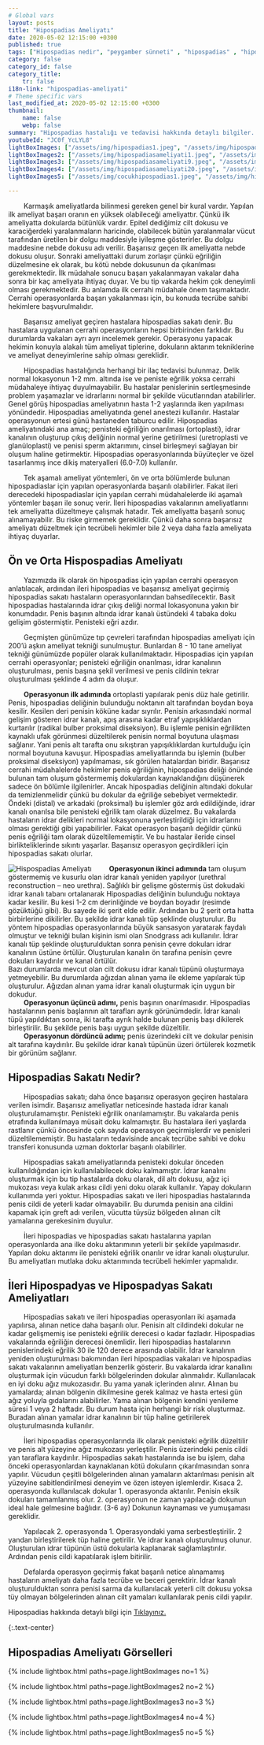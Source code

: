 ```yaml
---
# Global vars
layout: posts
title: "Hipospadias Ameliyatı"
date: 2020-05-02 12:15:00 +0300
published: true
tags: ["Hipospadias nedir", "peygamber sünneti" , "hipospadias" , "hipospadiasta eğrilik" , "hipospadias teşhis" , "hipospadias sünnet" , "hipospadias tip" , "hipospadias ameliyatı" , "hipospadias belirti" , "hipospadias tedavi" , "hipospadias çözüm" , "hipospadias sakatı" , "hipospadias sakatı ameliyatı" , "başarısız hipospadias ameliyatı" , "peygamber sünneti ameliyatı" , "peygamber sünneti tedavi" , "ileri hipospadias" ]
category: false
category_id: false
category_title:
    tr: false
i18n-link: "hipospadias-ameliyati"
# Theme specific vars
last_modified_at: 2020-05-02 12:15:00 +0300
thumbnail:
    name: false
    webp: false
summary: "Hipospadias hastalığı ve tedavisi hakkında detaylı bilgiler... , Hipospadias nedir? ,  Hipospadias sakatı hastalarının tedavisi? , Hipospadias eğriliğinin sebebi, Hipospadias olmadığı halde peniste eğrilik olur mu? , Hipospadis teşhisi nasıl konur? , Hipospadiaslı çocuklar sünnet olmalı mı?, Hipospadias ameliyatı nasıl yapılır?"
youtubeId: "JC0f_YcLYL8"
lightBoxImages: ["/assets/img/hipospadias1.jpeg", "/assets/img/hipospadias2.jpeg", "/assets/img/hipospadias3.jpeg", "/assets/img/hipospadias4.jpeg", "/assets/img/hipospadias5.jpeg", "/assets/img/hipospadias6.jpeg", "/assets/img/hipospadias7.jpeg"]
lightBoxImages2: ["/assets/img/hipospadiasameliyati1.jpeg", "/assets/img/hipospadiasameliyati2.jpeg", "/assets/img/hipospadiasameliyati3.jpeg", "/assets/img/hipospadiasameliyati4.jpeg", "/assets/img/hipospadiasameliyati5.jpeg", "/assets/img/hipospadiasameliyati6.jpeg", "/assets/img/hipospadiasameliyati7.jpeg", "/assets/img/hipospadiasameliyati8.jpeg"]
lightBoxImages3: ["/assets/img/hipospadiasameliyati9.jpeg", "/assets/img/hipospadiasameliyati10.jpeg", "/assets/img/hipospadiasameliyati11.jpeg", "/assets/img/hipospadiasameliyati12.jpeg", "/assets/img/hipospadiasameliyati13.jpeg", "/assets/img/hipospadiasameliyati14.jpeg", "/assets/img/hipospadiasameliyati15.jpeg", "/assets/img/hipospadiasameliyati16.jpeg", "/assets/img/hipospadiasameliyati17.jpeg", "/assets/img/hipospadiasameliyati18.jpeg", "/assets/img/hipospadiasameliyati19.jpeg"]
lightBoxImages4: ["/assets/img/hipospadiasameliyati20.jpeg", "/assets/img/hipospadiasameliyati21.jpeg", "/assets/img/hipospadiasameliyati22.jpeg", "/assets/img/hipospadiasameliyati23.jpeg", "/assets/img/hipospadiasameliyati24.jpeg", "/assets/img/hipospadiasameliyati25.jpeg", "/assets/img/hipospadiasameliyati26.jpeg", "/assets/img/hipospadiasameliyati27.jpeg"]
lightBoxImages5: ["/assets/img/cocukhipospadias1.jpeg", "/assets/img/hipospadiasameliyati29.jpeg"]

---
```


&nbsp;&nbsp;&nbsp;&nbsp;&nbsp;&nbsp;&nbsp;&nbsp;Karmaşık ameliyatlarda bilinmesi gereken genel bir kural vardır. Yapılan ilk ameliyat başarı oranın en yüksek olabileceği ameliyattır. Çünkü ilk ameliyatta dokularda bütünlük vardır. Epitel dediğimiz cilt dokusu ve karaciğerdeki yaralanmaların haricinde, olabilecek bütün yaralanmalar vücut  tarafından üretilen bir dolgu maddesiyle iyileşme gösterirler. Bu dolgu maddesine nebde dokusu adı verilir. Başarısız geçen ilk ameliyatta nebde dokusu oluşur. Sonraki ameliyattaki durum zorlaşır çünkü eğriliğin düzelmesine ek olarak, bu kötü nebde dokusunun da çıkarılması gerekmektedir. İlk müdahale sonucu başarı yakalanmayan vakalar daha sonra bir kaç ameliyata ihtiyaç duyar. Ve bu tip vakarda hekim çok deneyimli olması gerekmektedir. Bu anlamda ilk cerrahi müdahale önem taşımaktadır. Cerrahi operasyonlarda başarı yakalanması için, bu konuda tecrübe sahibi hekimlere başvurulmalıdır.

&nbsp;&nbsp;&nbsp;&nbsp;&nbsp;&nbsp;&nbsp;&nbsp;Başarısız ameliyat geçiren hastalara hipospadias sakatı denir. Bu hastalara uygulanan cerrahi operasyonların hepsi birbirinden farklıdır. Bu durumlarda vakaları ayrı ayrı incelemek gerekir. Operasyonu yapacak hekimin konuyla alakalı tüm ameliyat tiplerine, dokuların aktarım tekniklerine ve ameliyat deneyimlerine sahip olması gereklidir.

&nbsp;&nbsp;&nbsp;&nbsp;&nbsp;&nbsp;&nbsp;&nbsp;Hipospadias hastalığında herhangi bir ilaç tedavisi bulunmaz. Delik normal lokasyonun 1-2 mm. altında ise ve peniste eğrilik yoksa cerrahi müdahaleye ihtiyaç duyulmayabilir. Bu hastalar penislerinin sertleşmesinde problem yaşamazlar ve idrarlarını normal bir şekilde vücutlarından atabilirler. Genel görüş hipospadias ameliyatının hasta 1-2 yaşlarında iken yapılması yönündedir. Hipospadias ameliyatında genel anestezi kullanılır. Hastalar operasyonun ertesi günü hastaneden taburcu edilir. Hipospadias ameliyatındaki ana amaç; penisteki eğriliğin onarılması (ortoplasti), idrar kanalının oluşturup çıkış deliğinin normal yerine getirilmesi (uretroplasti ve glanüloplasti) ve penisi sperm aktarımını, cinsel birleşmeyi sağlayan bir oluşum haline getirmektir. Hipospadias operasyonlarında büyüteçler ve özel tasarlanmış ince dikiş materyalleri (6.0-7.0) kullanılır.

&nbsp;&nbsp;&nbsp;&nbsp;&nbsp;&nbsp;&nbsp;&nbsp;Tek aşamalı ameliyat yöntemleri, ön ve orta bölümlerde bulunan hipospadiaslar için yapılan operasyonlarda başarılı olabilirler. Fakat ileri derecedeki hipospadiaslar için yapılan cerrahi müdahalelerde iki aşamalı yöntemler başarı ile sonuç verir. İleri hipospadias vakalarının ameliyatlarını tek ameliyatta düzeltmeye çalışmak hatadır. Tek ameliyatta başarılı sonuç alınamayabilir. Bu riske girmemek gereklidir. Çünkü daha sonra başarısız ameliyatı düzeltmek için tecrübeli hekimler bile 2 veya daha fazla ameliyata ihtiyaç duyarlar.

## Ön ve Orta Hispospadias Ameliyatı

&nbsp;&nbsp;&nbsp;&nbsp;&nbsp;&nbsp;&nbsp;&nbsp;Yazımızda ilk olarak ön hipospadias için yapılan cerrahi operasyon anlatılacak, ardından ileri hipospadias ve başarısız ameliyat geçirmiş hipospadias sakatı hastaların operasyonlarından bahsedilecektir. Basit hipospadias hastalarında idrar çıkış deliği normal lokasyonuna yakın bir konumdadır. Penis başının altında idrar kanalı üstündeki 4 tabaka doku gelişim göstermiştir. Penisteki eğri azdır.

&nbsp;&nbsp;&nbsp;&nbsp;&nbsp;&nbsp;&nbsp;&nbsp;Geçmişten günümüze tıp çevreleri tarafından hipospadias ameliyatı için 200’ü aşkın ameliyat tekniği sunulmuştur. Bunlardan 8 - 10 tane ameliyat tekniği günümüzde popüler olarak kullanılmaktadır. Hipospadias için yapılan cerrahi operasyonlar; penisteki eğriliğin onarılması, idrar kanalının oluşturulması, penis başına şekil verilmesi ve penis cildinin tekrar oluşturulması şeklinde 4 adım da oluşur.

&nbsp;&nbsp;&nbsp;&nbsp;&nbsp;&nbsp;&nbsp;&nbsp;**Operasyonun ilk adımında** ortoplasti yapılarak penis düz hale getirilir. Penis, hipospadias deliğinin bulunduğu noktanın alt tarafından boydan boya kesilir. Kesilen deri penisin köküne kadar sıyrılır. Penisin arkasındaki normal gelişim gösteren idrar kanalı, apış arasına kadar etraf yapışıklıklardan kurtarılır (radikal bulber proksimal diseksiyon). Bu işlemle penisin eğrilikten kaynaklı ufak görünmesi düzeltilerek penisin normal boyutuna ulaşması sağlanır. Yani penis alt tarafta onu sıkıştıran yapışıklıklardan kurtulduğu için normal boyutuna kavuşur. Hipospadias ameliyatlarında bu işlemin (bulber proksimal diseksiyon) yapılmaması, sık görülen hatalardan biridir. Başarısız cerrahi müdahalelerde hekimler penis eğriliğinin, hipospadias deliği önünde bulunan tam oluşum göstermemiş dokulardan kaynaklandığını düşünerek sadece ön bölümle ilgilenirler. Ancak hipospadias deliğinin altındaki dokular da temizlenmelidir çünkü bu dokular da eğriliğe sebebiyet vermektedir. Öndeki (distal)  ve arkadaki (proksimal) bu işlemler göz ardı edildiğinde, idrar kanalı onarılsa bile penisteki eğrilik tam olarak düzelmez. Bu vakalarda hastaların idrar delikleri normal lokasyonuna yerleştirildiği için idrarlarını olması gerektiği gibi yapabilirler. Fakat operasyon başarılı değildir çünkü penis eğriliği tam olarak düzeltilememiştir. Ve bu hastalar ileride cinsel birlikteliklerinde sıkıntı yaşarlar. Başarısız operasyon geçirdikleri için hipospadias sakatı olurlar.

![Hispospadias Ameliyatı](/assets/img/hipospadiasameliyati.jpeg)
&nbsp;&nbsp;&nbsp;&nbsp;&nbsp;&nbsp;&nbsp;&nbsp;**Operasyonun ikinci adımında** tam oluşum göstermemiş ve kusurlu olan idrar kanalı yeniden yapılıyor (urethral reconstruction – neo urethra). Sağlıklı bir gelişme göstermiş üst dokudaki idrar kanalı tabanı ortalanarak Hipospadias deliğinin bulunduğu noktaya kadar kesilir. Bu kesi 1-2 cm derinliğinde ve boydan boyadır (resimde gözüktüğü gibi). Bu sayede iki şerit elde edilir. Ardından bu 2 şerit orta hatta birbirlerine dikilirler. Bu şekilde idrar kanalı tüp şeklinde oluşturulur. Bu yöntem hipospadias operasyonlarında büyük sansasyon yaratarak faydalı olmuştur ve tekniği bulan kişinin ismi olan Snodgrass adı kullanılır. İdrar kanalı tüp şeklinde oluşturulduktan sonra penisin çevre dokuları idrar kanalının üstüne örtülür. Oluşturulan kanalın ön tarafına penisin çevre dokuları kaydırılır ve kanal örtülür.  
Bazı durumlarda mevcut olan cilt dokusu idrar kanalı tüpünü oluşturmaya yetmeyebilir. Bu durumlarda ağızdan alınan yama ile ekleme yapılarak tüp oluşturulur. Ağızdan alınan yama idrar kanalı oluşturmak için uygun bir dokudur.  
&nbsp;&nbsp;&nbsp;&nbsp;&nbsp;&nbsp;&nbsp;&nbsp;**Operasyonun üçüncü adımı,** penis başının onarılmasıdır. Hipospadias hastalarının penis başlarının alt tarafları ayrık görünümdedir. İdrar kanalı tüpü yapıldıktan sonra, iki tarafta ayrık halde bulunan peniş başı dikilerek birleştirilir. Bu şekilde penis başı uygun şekilde düzeltilir.  
&nbsp;&nbsp;&nbsp;&nbsp;&nbsp;&nbsp;&nbsp;&nbsp;**Operasyonun dördüncü adımı;** penis üzerindeki cilt ve dokular penisin alt tarafına kaydırılır. Bu şekilde idrar kanalı tüpünün üzeri örtülerek kozmetik bir görünüm sağlanır.

## Hipospadias Sakatı Nedir?

&nbsp;&nbsp;&nbsp;&nbsp;&nbsp;&nbsp;&nbsp;&nbsp;Hipospadias sakatı; daha önce başarısız operasyon geçiren hastalara verilen isimdir. Başarısız ameliyatlar neticesinde hastada idrar kanalı oluşturulamamıştır. Penisteki eğrilik onarılamamıştır. Bu vakalarda penis etrafında kullanılmaya müsait doku kalmamıştır. Bu hastalara ileri yaşlarda rastlanır çünkü öncesinde çok sayıda operasyon geçirmişlerdir ve penisleri düzeltilememiştir. Bu hastaların tedavisinde ancak tecrübe sahibi ve doku transferi konusunda uzman doktorlar başarılı olabilirler.

&nbsp;&nbsp;&nbsp;&nbsp;&nbsp;&nbsp;&nbsp;&nbsp;Hipospadias sakatı ameliyatlarında penisteki dokular önceden kullanıldığından için kullanılabilecek doku kalmamıştır. İdrar kanalını oluşturmak için bu tip hastalarda doku olarak, dil altı dokusu, ağız içi mukozası veya kulak arkası cildi yeni doku olarak kullanılır. Yapay dokuların kullanımda yeri yoktur. Hipospadias sakatı ve ileri hipospadias hastalarında penis cildi de yeterli kadar olmayabilir. Bu durumda penisin ana cildini kapamak için greft adı verilen, vücutta tüysüz bölgeden alınan cilt yamalarına gerekesinim duyulur.

&nbsp;&nbsp;&nbsp;&nbsp;&nbsp;&nbsp;&nbsp;&nbsp;İleri hipospadias ve hipospadias sakatı hastalarına yapılan operasyonlarda ana ilke doku aktarımının yeterli bir şekilde yapılmasıdır. Yapılan doku aktarımı ile penisteki eğrilik onarılır ve idrar kanalı oluşturulur. Bu ameliyatları mutlaka doku aktarımında tecrübeli hekimler yapmalıdır.

## İleri Hipospadyas ve Hipospadyas Sakatı Ameliyatları

&nbsp;&nbsp;&nbsp;&nbsp;&nbsp;&nbsp;&nbsp;&nbsp;Hipospadias sakatı ve ileri hipospadias operasyonları iki aşamada yapılırsa, alınan netice daha başarılı olur. Penisin alt cildindeki dokular ne kadar gelişmemiş ise penisteki eğrilik derecesi o kadar fazladır. Hipospadias vakalarında eğriliğin derecesi önemlidir. İleri hipospadias hastalarının penislerindeki eğrilik 30 ile 120 derece arasında olabilir. İdrar kanalının yeniden oluşturulması bakımından ileri hipospadias vakaları ve hipospadias sakatı vakalarının ameliyatları benzerlik gösterir. Bu vakalarda idrar kanallını oluşturmak için vücudun farklı bölgelerinden dokular alınmalıdır. Kullanılacak en iyi doku ağız mukozasıdır. Bu yama yanak içlerinden alınır. Alınan bu yamalarda; alınan bölgenin dikilmesine gerek kalmaz ve hasta ertesi gün ağız yoluyla gıdalarını alabilirler. Yama alınan bölgenin kendini yenileme süresi 1 veya 2 haftadır. Bu durum hasta için herhangi bir risk oluşturmaz. Buradan alınan yamalar idrar kanalının bir tüp haline getirilerek oluşturulmasında kullanılır.

&nbsp;&nbsp;&nbsp;&nbsp;&nbsp;&nbsp;&nbsp;&nbsp;İleri hipospadias operasyonlarında ilk olarak penisteki eğrilik düzeltilir ve penis alt yüzeyine ağız mukozası yerleştilir. Penis üzerindeki penis cildi yan taraflara kaydırılır. Hipospadias sakatı hastalarında ise bu işlem, daha önceki operasyonlardan kaynaklanan kötü dokuların çıkarılmasından sonra yapılır. Vücudun çeşitli bölgelerinden alınan yamaların aktarılması penisin alt yüzeyine sabitlendirilmesi deneyim ve özen isteyen işlemlerdir. Kısaca 2. operasyonda kullanılacak dokular 1. operasyonda aktarılır. Penisin eksik dokuları tamamlanmış olur. 2. operasyonun ne zaman yapılacağı dokunun ideal hale gelmesine bağlıdır. (3-6 ay) Dokunun kaynaması ve yumuşaması gereklidir.

&nbsp;&nbsp;&nbsp;&nbsp;&nbsp;&nbsp;&nbsp;&nbsp;Yapılacak 2. operasyonda 1. Operasyondaki yama serbestleştirilir. 2 yandan birleştirilerek tüp haline getirilir. Ve idrar kanalı oluşturulmuş olunur. Oluşturulan idrar tüpünün üstü dokularla kaplanarak sağlamlaştırılır. Ardından penis cildi kapatılarak işlem bitirilir.

&nbsp;&nbsp;&nbsp;&nbsp;&nbsp;&nbsp;&nbsp;&nbsp;Defalarda operasyon geçirmiş fakat başarılı netice alınamamış hastaların ameliyatı daha fazla tecrübe ve beceri gerektirir. İdrar kanalı oluşturulduktan sonra penisi sarma da kullanılacak yeterli cilt dokusu yoksa tüy olmayan bölgelerinden alınan cilt yamaları kullanılarak penis cildi yapılır.    

Hipospadias hakkında detaylı bilgi için [Tıklayınız.](https://www.onoluroloji.com/hipospadias)

{:.text-center}
## Hipospadias Ameliyatı Görselleri
{% include lightbox.html paths=page.lightBoxImages no=1 %}

{% include lightbox.html paths=page.lightBoxImages2 no=2 %}

{% include lightbox.html paths=page.lightBoxImages3 no=3 %}

{% include lightbox.html paths=page.lightBoxImages4 no=4 %}

{% include lightbox.html paths=page.lightBoxImages5 no=5 %}
